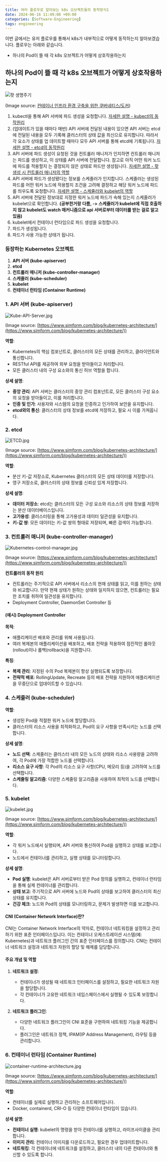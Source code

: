 ```yaml
---
title: 여러 플로우로 알아보는 k8s 오브젝트들의 동작방식1
date: 2024-06-16 11:49:08 +09:00
categories: [Software-Engineering]
tags: engineering
---
```


이번 글에서는 유저 플로우를 통해서 k8s가 내부적으로 어떻게 동작하는지 알아보겠습니다. 플로우는 아래와 같습니다. 

- 하나의 Pod이 뜰 때 각 k8s 오브젝트가 어떻게 상호작용하는지

## 하나의 Pod이 뜰 때 각 k8s 오브젝트가 어떻게 상호작용하는지

![팟 생명주기](/assets/img/파드의%20생명주기.jpeg)

(Image source: [컨테이너 인프라 환경 구축을 위한 쿠버네티스/도커](https://product.kyobobook.co.kr/detail/S000001834629))

1. kubectl을 통해 API 서버에 파드 생성을 요청합니다. [자세한 설명 - kubectl의 동작원리](https://guswns1659.github.io/posts/kubectl-%EB%8F%99%EC%9E%91%EC%9B%90%EB%A6%AC/)
2. (업데이트가 있을 때마다 매번) API 서버에 전달된 내용이 있으면 API 서버는 etcd에 전달된
   내용을 모두 기록해 클러스터의 상태 값을 최신으로 유지합니다. 따라서 각 요소가 상태를 업
   데이트할 때마다 모두 API 서버를 통해 etcd에 기록됩니다. [자세한 설명 - etcd의 동작원리](https://guswns1659.github.io/posts/etcd-%EB%8F%99%EC%9E%91%EB%B0%A9%EC%8B%9D/)
3. API 서버에 파드 생성이 요청된 것을 컨트롤러 매니저가 인지하면 컨트롤러 매니저는 파드를
   생성하고, 이 상태를 API 서버에 전달합니다. 참고로 아직 어떤 워커 노드에 파드를 적용할지
   는 결정되지 않은 상태로 파드만 생성됩니다. [자세한 설명 - 팟 생성 시 컨트롤러 매니저의 역할](https://guswns1659.github.io/posts/%ED%8C%9F-%EC%83%9D%EC%84%B1-%EC%8B%9C-%EC%BB%A8%ED%8A%B8%EB%A1%A4%EB%9F%AC-%EB%A7%A4%EB%8B%88%EC%A0%80%EC%9D%98-%EC%97%AD%ED%95%A0/)
4. API 서버에 파드가 생성됐다는 정보를 스케줄러가 인지합니다. 스케줄러는 생성된 파드를 어떤
   워커 노드에 적용할지 조건을 고려해 결정하고 해당 워커 노드에 파드를 띄우도록 요청합니다. [자세한 설명 - 스케쥴러와 kubelet의 역할](https://guswns1659.github.io/posts/%ED%8C%9F-%EC%83%9D%EC%84%B1-%EC%8B%9C-%EC%8A%A4%EC%BC%80%EC%A5%B4%EB%9F%AC%EB%B6%80%ED%84%B0-kubelet%EC%9D%98-%EC%97%AD%ED%95%A0/)
5. API 서버에 전달된 정보대로 지정한 워커 노드에 파드가 속해 있는지 스케줄러가 kubelet으로 확인합니다. **(공부한거랑 다름, -> 스케쥴러가 kubelet에 직접 호출하지 않고 kubelet도 watch 매커니즘으로 api 서버로부터 데이터를 받는 걸로 알고 있음)** 
7. kubelet에서 컨테이너 런타임으로 파드 생성을 요청합니다.
8. 파드가 생성됩니다.
9. 파드가 사용 가능한 상태가 됩니다.

### 등장하는 Kubernetes 오브젝트

1. **API 서버 (kube-apiserver)**
2. **etcd**
3. **컨트롤러 매니저 (kube-controller-manager)**
4. **스케줄러 (kube-scheduler)**
5. **kubelet**
6. **컨테이너 런타임 (Container Runtime)**

### 1. **API 서버 (kube-apiserver)**

![Kube-API-Server.jpg](/assets/img/Kube-API-Server.jpg)

(Image source: [https://www.simform.com/blog/kubernetes-architecture/](https://www.simform.com/blog/kubernetes-architecture/))

**역할**:
- Kubernetes의 핵심 컴포넌트로, 클러스터의 모든 상태를 관리하고, 클라이언트와 통신합니다.
- RESTful API를 제공하여 외부 요청을 받아들이고 처리합니다.
- 모든 클러스터 내의 구성 요소와의 통신 허브 역할을 합니다.

**상세 설명**:
- **중앙 관리**: API 서버는 클러스터의 중앙 관리 컴포넌트로, 모든 클러스터 구성 요소의 요청을 받아들이고, 이를 처리합니다.
- **인증 및 인가**: 사용자와 시스템의 요청을 인증하고 인가하여 보안을 유지합니다.
- **etcd와의 통신**: 클러스터의 상태 정보를 etcd에 저장하고, 필요 시 이를 가져옵니다.

### 2. **etcd**

![ETCD.jpg](/assets/img/ETCD.jpg)

(Image source: [https://www.simform.com/blog/kubernetes-architecture/](https://www.simform.com/blog/kubernetes-architecture/))

**역할**:
- 분산 키-값 저장소로, Kubernetes 클러스터의 모든 상태 데이터를 저장합니다.
- 영구 저장소로, 클러스터의 상태 정보를 신뢰성 있게 저장합니다.

**상세 설명**:
- **데이터 저장소**: etcd는 클러스터의 모든 구성 요소와 리소스의 상태 정보를 저장하는 분산 데이터베이스입니다.
- **고가용성**: 클러스터링을 통해 고가용성과 데이터 일관성을 유지합니다.
- **키-값 쌍**: 모든 데이터는 키-값 쌍의 형태로 저장되며, 빠른 검색이 가능합니다.

### 3. **컨트롤러 매니저 (kube-controller-manager)**

![Kubernetes-control-manager.jpg](/assets/img/Kubernetes-control-manager.jpg)

(Image source: [https://www.simform.com/blog/kubernetes-architecture/](https://www.simform.com/blog/kubernetes-architecture/))

**컨트롤러의 동작 원리**
- 컨트롤러는 주기적으로 API 서버에서 리소스의 현재 상태를 읽고, 이를 원하는 상태와 비교합니다. 만약 현재 상태가 원하는 상태와 일치하지 않으면, 컨트롤러는 필요한 조치를 취하여 일관성을 유지합니다.
- Deployment Controller, DaemonSet Controller 등

#### (예시) Deployment Controller

**목적**:
- 애플리케이션 배포와 관리를 위해 사용됩니다.
- 여러 복제본의 애플리케이션을 배포하고, 배포 전략을 적용하여 점진적인 롤아웃(rollout)이나 롤백(rollback)을 지원합니다.

**특징**:
- **복제 관리**: 지정된 수의 Pod 복제본이 항상 실행되도록 보장합니다.
- **전략적 배포**: RollingUpdate, Recreate 등의 배포 전략을 지원하여 애플리케이션을 무중단으로 업데이트할 수 있습니다.

### 4. **스케줄러 (kube-scheduler)**

**역할**:
- 생성된 Pod을 적절한 워커 노드에 할당합니다.
- 클러스터의 리소스 사용을 최적화하고, Pod의 요구 사항을 만족시키는 노드를 선택합니다.

**상세 설명**:
- **노드 선택**: 스케줄러는 클러스터 내의 모든 노드의 상태와 리소스 사용량을 고려하여, 각 Pod에 가장 적합한 노드를 선택합니다.
- **리소스 요구 사항**: 각 Pod의 리소스 요구 사항(CPU, 메모리 등)을 고려하여 노드를 선택합니다.
- **스케줄링 알고리즘**: 다양한 스케줄링 알고리즘을 사용하여 최적의 노드를 선택합니다.

### 5. **kubelet**

![kubelet.jpg](/assets/img/kubelet.jpg)

(Image source: [https://www.simform.com/blog/kubernetes-architecture/](https://www.simform.com/blog/kubernetes-architecture/))

**역할**:
- 각 워커 노드에서 실행되며, API 서버와 통신하여 Pod을 실행하고 상태를 보고합니다.
- 노드에서 컨테이너를 관리하고, 실행 상태를 모니터링합니다.

**상세 설명**:
- **Pod 실행**: kubelet은 API 서버로부터 받은 Pod 정의를 실행하고, 컨테이너 런타임을 통해 실제 컨테이너를 관리합니다.
- **상태 보고**: 주기적으로 API 서버에 노드와 Pod의 상태를 보고하여 클러스터의 최신 상태를 유지합니다.
- **건강 체크**: 노드와 Pod의 상태를 모니터링하고, 문제가 발생하면 이를 보고합니다.

#### CNI (Container Network Interface)란?

CNI는 Container Network Interface의 약자로, 컨테이너 네트워킹을 설정하고 관리하기 위한 표준 인터페이스입니다. 이는 컨테이너 오케스트레이션 시스템(예: Kubernetes)과 네트워크 플러그인 간의 표준 인터페이스를 정의합니다. CNI는 컨테이너 네트워크 설정과 네트워크 자원의 할당 및 해제를 담당합니다.

#### 주요 개념 및 역할

1. **네트워크 설정**:
   - 컨테이너가 생성될 때 네트워크 인터페이스를 설정하고, 필요한 네트워크 자원을 할당합니다.
   - 각 컨테이너가 고유한 네트워크 네임스페이스에서 실행될 수 있도록 보장합니다.

2. **네트워크 플러그인**:
   - 다양한 네트워크 플러그인이 CNI 표준을 구현하여 네트워킹 기능을 제공합니다. 
   - 플러그인은 네트워크 정책, IPAM(IP Address Management), 라우팅 등을 관리합니다.


### 6. **컨테이너 런타임 (Container Runtime)**

![container-runtime-architecture.jpg](/assets/img/container-runtime-architecture.jpg)

(Image source: [https://www.simform.com/blog/kubernetes-architecture/](https://www.simform.com/blog/kubernetes-architecture/))

**역할**:
- 컨테이너를 실제로 실행하고 관리하는 소프트웨어입니다.
- Docker, containerd, CRI-O 등 다양한 컨테이너 런타임이 있습니다.

**상세 설명**:
- **컨테이너 실행**: kubelet의 명령을 받아 컨테이너를 실행하고, 라이프사이클을 관리합니다.
- **이미지 관리**: 컨테이너 이미지를 다운로드하고, 필요한 경우 업데이트합니다.
- **네트워킹**: 각 컨테이너에 네트워크를 설정하고, 클러스터 내의 다른 컨테이너와 통신할 수 있도록 합니다.
